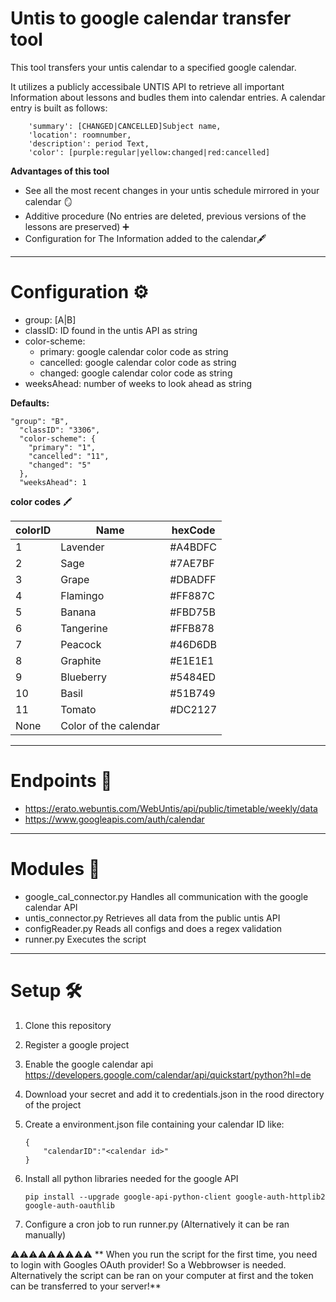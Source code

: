 # Untis to google calendar transfer tool

This tool transfers your untis calendar to a specified google calendar.

It utilizes a publicly accessibale UNTIS API to retrieve all important Information about lessons and budles them into calendar entries.
A calendar entry is built as follows:

```
    'summary': [CHANGED|CANCELLED]Subject name,
    'location': roomnumber,
    'description': period Text,
    'color': [purple:regular|yellow:changed|red:cancelled]
```

**Advantages of this tool**
- See all the most recent changes in your untis schedule mirrored in your calendar 🪞
- Additive procedure (No entries are deleted, previous versions of the lessons are preserved) ➕
- Configuration for The Information added to the calendar🖋️


---

# Configuration ⚙️

- group: [A|B]
- classID: ID found in the untis API as string
- color-scheme:
  - primary: google calendar color code as string
  - cancelled: google calendar color code as string
  - changed: google calendar color code as string
- weeksAhead: number of weeks to look ahead as string

**Defaults:**

```
"group": "B",
  "classID": "3306",
  "color-scheme": {
    "primary": "1",
    "cancelled": "11",
    "changed": "5"
  },
  "weeksAhead": 1
```

**color codes** 🖍️

| colorID | Name                  | hexCode |
| ------- | --------------------- | ------- |
| 1       | Lavender              | #A4BDFC |
| 2       | Sage                  | #7AE7BF |
| 3       | Grape                 | #DBADFF |
| 4       | Flamingo              | #FF887C |
| 5       | Banana                | #FBD75B |
| 6       | Tangerine             | #FFB878 |
| 7       | Peacock               | #46D6DB |
| 8       | Graphite              | #E1E1E1 |
| 9       | Blueberry             | #5484ED |
| 10      | Basil                 | #51B749 |
| 11      | Tomato                | #DC2127 |
| None    | Color of the calendar |         |

---

# Endpoints 🔌

- https://erato.webuntis.com/WebUntis/api/public/timetable/weekly/data
- https://www.googleapis.com/auth/calendar

---

# Modules 🧩

- google_cal_connector.py
  Handles all communication with the google calendar API
- untis_connector.py
  Retrieves all data from the public untis API
- configReader.py
  Reads all configs and does a regex validation
- runner.py
  Executes the script

---

# Setup 🛠️

1. Clone this repository
2. Register a google project
3. Enable the google calendar api
   https://developers.google.com/calendar/api/quickstart/python?hl=de
4. Download your secret and add it to credentials.json in the rood directory of the project
5. Create a environment.json file containing your calendar ID like:

   ```
   {
       "calendarID":"<calendar id>"
   }

   ```

6. Install all python libraries needed for the google API
   ```
   pip install --upgrade google-api-python-client google-auth-httplib2 google-auth-oauthlib
   ```
7. Configure a cron job to run runner.py (Alternatively it can be ran manually)


⚠️⚠️⚠️⚠️⚠️⚠️⚠️⚠️⚠️
** When you run the script for the first time, you need to login with Googles OAuth provider! So a Webbrowser is needed. Alternatively the script can be ran on your computer at first and the token can be transferred to your server!**
